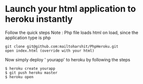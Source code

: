
# Launch your html application to heroku instantly

Follow the quick steps 
Note : Php file loads html on load, since the application type is php

```
git clone git@github.com:mailtoharshit/PhpHeroku.git
open index.html (override with your html)

```

Now simply deploy ' yourapp' to heroku by following the steps


```
$ heroku create yourapp
$ git push heroku master
$ heroku open

```

